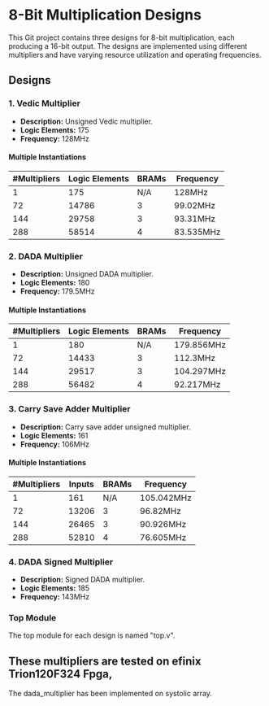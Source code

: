 # 8-Bit Multiplication Designs

This Git project contains three designs for 8-bit multiplication, each producing a 16-bit output. The designs are implemented using different multipliers and have varying resource utilization and operating frequencies.

## Designs

### 1. Vedic Multiplier

- **Description:** Unsigned Vedic multiplier.
- **Logic Elements:** 175
- **Frequency:** 128MHz

#### Multiple Instantiations

| #Multipliers | Logic Elements  |  BRAMs | Frequency |
|--------------|-----------------|-------|-----------|
| 1            | 175             | N/A   | 128MHz    |
| 72           | 14786           | 3     | 99.02MHz  |
| 144          | 29758           | 3     | 93.31MHz  |
| 288          | 58514           | 4     | 83.535MHz |

### 2. DADA Multiplier

- **Description:** Unsigned DADA multiplier.
- **Logic Elements:** 180
- **Frequency:** 179.5MHz

#### Multiple Instantiations

| #Multipliers | Logic Elements | BRAMs | Frequency |
|--------------|----------------|-------|-----------|
| 1            | 180            |  N/A  | 179.856MHz|
| 72           | 14433          |  3    | 112.3MHz  |
| 144          | 29517          |  3    | 104.297MHz|
| 288          | 56482          |  4    | 92.217MHz |

### 3. Carry Save Adder Multiplier

- **Description:** Carry save adder unsigned multiplier.
- **Logic Elements:** 161
- **Frequency:** 106MHz

#### Multiple Instantiations

| #Multipliers | Inputs | BRAMs | Frequency |
|--------------|--------|-------|-----------|
| 1            | 161    | N/A   | 105.042MHz|
| 72           | 13206  | 3     | 96.82MHz  |
| 144          | 26465  | 3     | 90.926MHz |
| 288          | 52810  | 4     | 76.605MHz |

### 4. DADA Signed Multiplier

- **Description:** Signed DADA multiplier.
- **Logic Elements:** 185
- **Frequency:** 143MHz

### Top Module

The top module for each design is named "top.v".

## These multipliers are tested on efinix Trion120F324 Fpga,
The dada_multiplier has been implemented on systolic array.

